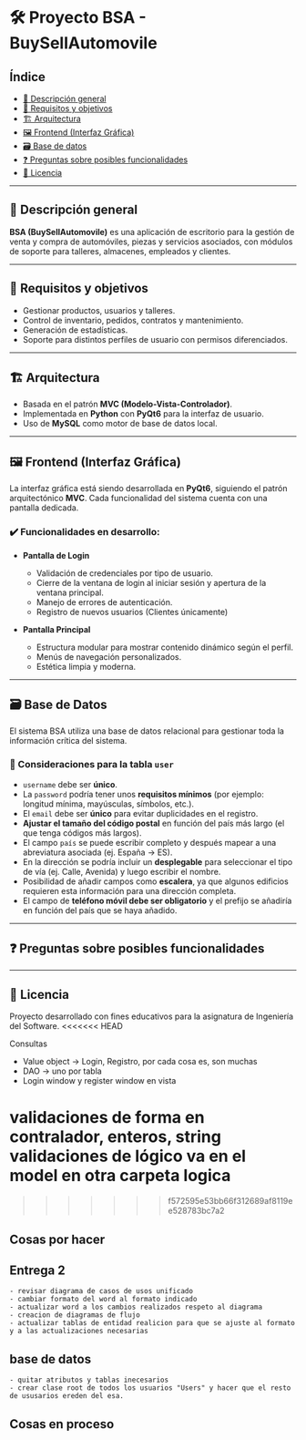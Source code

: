 # 🛠️ Proyecto BSA - BuySellAutomovile

## Índice

- [📌 Descripción general](#descripción-general)
- [🧠 Requisitos y objetivos](#requisitos-y-objetivos)
- [🏗️ Arquitectura](#arquitectura)
- [🖼️ Frontend (Interfaz Gráfica)](#frontend-interfaz-gráfica)
- [🗃️ Base de datos](#base-de-datos)
- [❓ Preguntas sobre posibles funcionalidades](#preguntas-sobre-posibles-funcionalidades)
- [🧾 Licencia](#licencia)

---

## 📌 Descripción general

**BSA (BuySellAutomovile)** es una aplicación de escritorio para la gestión de venta y compra de automóviles, piezas y servicios asociados, con módulos de soporte para talleres, almacenes, empleados y clientes.

---

## 🧠 Requisitos y objetivos

- Gestionar productos, usuarios y talleres.
- Control de inventario, pedidos, contratos y mantenimiento.
- Generación de estadísticas.
- Soporte para distintos perfiles de usuario con permisos diferenciados.

---

## 🏗️ Arquitectura

- Basada en el patrón **MVC (Modelo-Vista-Controlador)**.
- Implementada en **Python** con **PyQt6** para la interfaz de usuario.
- Uso de **MySQL** como motor de base de datos local.

---

## 🖼️ Frontend (Interfaz Gráfica)

La interfaz gráfica está siendo desarrollada en **PyQt6**, siguiendo el patrón arquitectónico **MVC**. Cada funcionalidad del sistema cuenta con una pantalla dedicada.

### ✔️ Funcionalidades en desarrollo:

- **Pantalla de Login**
  - Validación de credenciales por tipo de usuario.
  - Cierre de la ventana de login al iniciar sesión y apertura de la ventana principal.
  - Manejo de errores de autenticación.
  - Registro de nuevos usuarios (Clientes únicamente)

- **Pantalla Principal**
  - Estructura modular para mostrar contenido dinámico según el perfil.
  - Menús de navegación personalizados.
  - Estética limpia y moderna.

---

## 🗃️ Base de Datos

El sistema BSA utiliza una base de datos relacional para gestionar toda la información crítica del sistema.

### 🧾 Consideraciones para la tabla `user`

- `username` debe ser **único**.
- La `password` podría tener unos **requisitos mínimos** (por ejemplo: longitud mínima, mayúsculas, símbolos, etc.).
- El `email` debe ser **único** para evitar duplicidades en el registro.
- **Ajustar el tamaño del código postal** en función del país más largo (el que tenga códigos más largos).
- El campo `país` se puede escribir completo y después mapear a una abreviatura asociada (ej. España → ES).
- En la dirección se podría incluir un **desplegable** para seleccionar el tipo de vía (ej. Calle, Avenida) y luego escribir el nombre.
- Posibilidad de añadir campos como **escalera**, ya que algunos edificios requieren esta información para una dirección completa.
- El campo de **teléfono móvil debe ser obligatorio** y el prefijo se añadiría en función del país que se haya añadido.

---

## ❓ Preguntas sobre posibles funcionalidades

---

## 🧾 Licencia

Proyecto desarrollado con fines educativos para la asignatura de Ingeniería del Software.
<<<<<<< HEAD


Consultas
 - Value object -> Login, Registro, por cada cosa es, son muchas
 - DAO -> uno por tabla
- Login window y register window en vista

validaciones de forma en contralador, enteros, string
validaciones de lógico va en el model en otra carpeta logica
=======
>>>>>>> f572595e53bb66f312689af8119ee528783bc7a2

## Cosas por hacer 

  ## Entrega 2
    - revisar diagrama de casos de usos unificado
    - cambiar formato del word al formato indicado 
    - actualizar word a los cambios realizados respeto al diagrama
    - creacion de diagramas de flujo
    - actualizar tablas de entidad realicion para que se ajuste al formato y a las actualizaciones necesarias
  
  ## base de datos
    - quitar atributos y tablas inecesarios
    - crear clase root de todos los usuarios "Users" y hacer que el resto de ususarios ereden del esa.


## Cosas en proceso